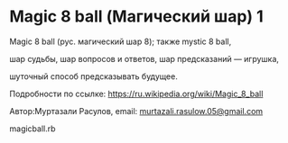 # Magic 8 ball (Магический шар) 1



Magic 8 ball (рус. магический шар 8); также mystic 8 ball,

шар судьбы, шар вопросов и ответов, шар предсказаний — игрушка, 

шуточный способ предсказывать будущее.

Подробности по ссылке: https://ru.wikipedia.org/wiki/Magic_8_ball

Автор:Муртазали Расулов, email: murtazali.rasulow.05@gmail.com

magicball.rb
